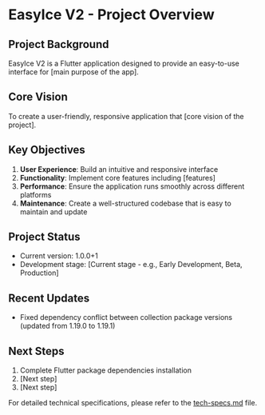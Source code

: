# EasyIce V2 - Project Overview

## Project Background
EasyIce V2 is a Flutter application designed to provide an easy-to-use interface for [main purpose of the app].

## Core Vision
To create a user-friendly, responsive application that [core vision of the project].

## Key Objectives
1. **User Experience**: Build an intuitive and responsive interface
2. **Functionality**: Implement core features including [features]
3. **Performance**: Ensure the application runs smoothly across different platforms
4. **Maintenance**: Create a well-structured codebase that is easy to maintain and update

## Project Status
- Current version: 1.0.0+1
- Development stage: [Current stage - e.g., Early Development, Beta, Production]

## Recent Updates
- Fixed dependency conflict between collection package versions (updated from 1.19.0 to 1.19.1)

## Next Steps
1. Complete Flutter package dependencies installation
2. [Next step]
3. [Next step]

For detailed technical specifications, please refer to the [tech-specs.md](./tech-specs.md) file. 